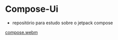 # Compose-Ui
 - repositório para estudo sobre o jetpack compose

[compose.webm](https://user-images.githubusercontent.com/75820713/188176321-020176db-f921-464c-85a2-d2f4b62eaceb.webm)

